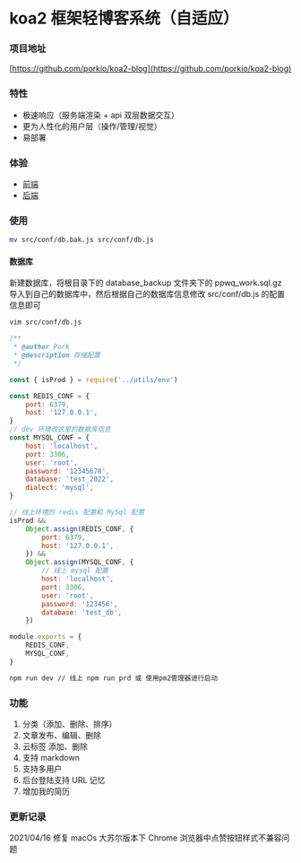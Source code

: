 # koa2 框架轻博客系统（自适应）

### 项目地址

[https://github.com/porkio/koa2-blog](https://github.com/porkio/koa2-blog)

### 特性

-   极速响应（服务端渲染 + api 双层数据交互）
-   更为人性化的用户层（操作/管理/视觉）
-   易部署

### 体验

-   [前端](https://ppwq.work)
-   [后端](https://ppwq.work/manager)

### 使用
```sh
mv src/conf/db.bak.js src/conf/db.js
```
#### 数据库
新建数据库，将根目录下的 database_backup 文件夹下的 ppwq_work.sql.gz 导入到自己的数据库中，然后根据自己的数据库信息修改 src/conf/db.js 的配置信息即可

```sh
vim src/conf/db.js
```

```js
/**
 * @author Pork
 * @description 存储配置
 */

const { isProd } = require('../utils/env')

const REDIS_CONF = {
	port: 6379,
	host: '127.0.0.1',
}
// dev 环境改这里的数据库信息
const MYSQL_CONF = {
	host: 'localhost',
	port: 3306,
	user: 'root',
	password: '12345678',
	database: 'test_2022',
	dialect: 'mysql',
}

// 线上环境的 redis 配置和 MySql 配置
isProd &&
	Object.assign(REDIS_CONF, {
		port: 6379,
		host: '127.0.0.1',
	}) &&
	Object.assign(MYSQL_CONF, {
		// 线上 mysql 配置
		host: 'localhost',
		port: 3306,
		user: 'root',
		password: '123456',
		database: 'test_db',
	})

module.exports = {
	REDIS_CONF,
	MYSQL_CONF,
}
```

```sh
npm run dev // 线上 npm run prd 或 使用pm2管理器进行启动
```


### 功能

1. 分类（添加、删除、排序）
2. 文章发布、编辑、删除
3. 云标签 添加、删除
4. 支持 markdown
5. 支持多用户
6. 后台登陆支持 URL 记忆
7. 增加我的简历

### 更新记录

2021/04/16
修复 macOs 大苏尔版本下 Chrome 浏览器中点赞按钮样式不兼容问题
